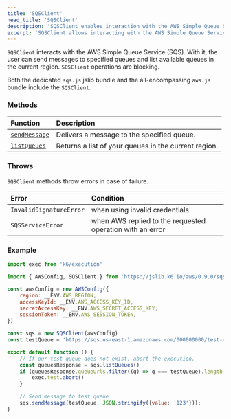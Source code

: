```yaml
---
title: 'SQSClient'
head_title: 'SQSClient'
description: 'SQSClient enables interaction with the AWS Simple Queue Service (SQS)'
excerpt: 'SQSClient allows interacting with the AWS Simple Queue Service (SQS)'
---
```


<BlockingAwsBlockquote />

`SQSClient` interacts with the AWS Simple Queue Service (SQS). With it, the user can send messages to specified queues and list available queues in the current region. `SQSClient` operations are blocking.

Both the dedicated `sqs.js` jslib bundle and the all-encompassing `aws.js` bundle include the `SQSClient`.

### Methods

| Function                                                         | Description                                          |
| :--------------------------------------------------------------- | :--------------------------------------------------- |
| [`sendMessage`](/javascript-api/jslib/aws/sqsclient/sqsclient-sendmessage) | Delivers a message to the specified queue.           |
| [`listQueues`](/javascript-api/jslib/aws/sqsclient/sqsclient-listqueues)   | Returns a list of your queues in the current region. |

### Throws

`SQSClient` methods throw errors in case of failure.

| Error                   | Condition                                                 |
| :---------------------- | :-------------------------------------------------------- |
| `InvalidSignatureError` | when using invalid credentials                            |
| `SQSServiceError`       | when AWS replied to the requested operation with an error |

### Example

<CodeGroup labels={[]}>

```javascript
import exec from 'k6/execution'

import { AWSConfig, SQSClient } from 'https://jslib.k6.io/aws/0.9.0/sqs.js'

const awsConfig = new AWSConfig({
    region: __ENV.AWS_REGION,
    accessKeyId: __ENV.AWS_ACCESS_KEY_ID,
    secretAccessKey: __ENV.AWS_SECRET_ACCESS_KEY,
    sessionToken: __ENV.AWS_SESSION_TOKEN,
})

const sqs = new SQSClient(awsConfig)
const testQueue = 'https://sqs.us-east-1.amazonaws.com/000000000/test-queue'

export default function () {
    // If our test queue does not exist, abort the execution.
    const queuesResponse = sqs.listQueues()
    if (queuesResponse.queueUrls.filter((q) => q === testQueue).length == 0) {
        exec.test.abort()
    }

    // Send message to test queue
    sqs.sendMessage(testQueue, JSON.stringify({value: '123'}));
}
```

</CodeGroup>